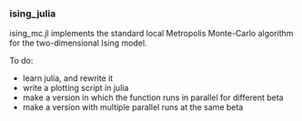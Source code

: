 ### ising_julia

ising\_mc.jl implements the standard local Metropolis Monte-Carlo algorithm for the two-dimensional Ising model.


To do:
+ learn julia, and rewrite it
+ write a plotting script in julia
+ make a version in which the function runs in parallel for different beta
+ make a version with multiple parallel runs at the same beta
